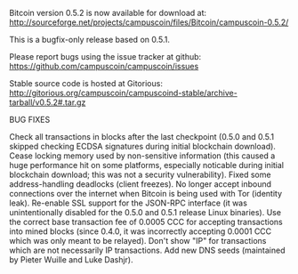 Bitcoin version 0.5.2 is now available for download at:
http://sourceforge.net/projects/campuscoin/files/Bitcoin/campuscoin-0.5.2/

This is a bugfix-only release based on 0.5.1.

Please report bugs using the issue tracker at github:
https://github.com/campuscoin/campuscoin/issues

Stable source code is hosted at Gitorious:
http://gitorious.org/campuscoin/campuscoind-stable/archive-tarball/v0.5.2#.tar.gz

BUG FIXES

Check all transactions in blocks after the last checkpoint (0.5.0 and 0.5.1 skipped checking ECDSA signatures during initial blockchain download).
Cease locking memory used by non-sensitive information (this caused a huge performance hit on some platforms, especially noticable during initial blockchain download; this was
not a security vulnerability).
Fixed some address-handling deadlocks (client freezes).
No longer accept inbound connections over the internet when Bitcoin is being used with Tor (identity leak).
Re-enable SSL support for the JSON-RPC interface (it was unintentionally disabled for the 0.5.0 and 0.5.1 release Linux binaries).
Use the correct base transaction fee of 0.0005 CCC for accepting transactions into mined blocks (since 0.4.0, it was incorrectly accepting 0.0001 CCC which was only meant to be relayed).
Don't show "IP" for transactions which are not necessarily IP transactions.
Add new DNS seeds (maintained by Pieter Wuille and Luke Dashjr).
